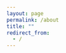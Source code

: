 ```yaml
---
layout: page
permalink: /about
title: ""
redirect_from:
  - /
---
```


<head>
    <style>
         .personal-project {
          display:flex;
          align-items: center; 
          background-color:#EEEEEE; 
          border-radius: 25px; 
          padding-left: 32px; 
          padding-top: 24px; 
          padding-bottom: 24px; 
          padding-right: 12px;  
         }

         .small-empty-div {
          height:5px;
          font-size:5px
         }

         .med-empty-div {
          height:12px;
          font-size:10px
         }

         .large-empty-div {
          height:30px;
          font-size:30px
         }
    </style>

  </head>


## Hi, my name is Billy Katz and I am a game designer. 


<div style="display:flex; align-items: center;">
     <div style="flex:1;">
          <img src="./../images/headshot-logo.png" />
     </div>
     <div style="flex:2;">
      I am interested in building meaningful games that help players express themselves and connect with the world around them. This portfolio showcases my ability to manage and ship personal projects, collaborate effectively with teammates at commercial studios, and my general curiosity in game design. 
     </div>
</div>

<div class="large-empty-div">&nbsp;</div>

---

<div class="large-empty-div">&nbsp;</div>

## Professional Experience 

### Good Luck Games

<div style="display:flex; align-items: center;">
     <div style="flex:2">

<b>Unity Software Engineer, June 2022 - Present</b>
<div class="small-empty-div"></div>
        As a software engineer at Good Luck Games, I built out client features like in-game news and emote selection.  I also partnered with the art director to design and implement a modular VFX library.  With the improved tools, artists were able to create an effect once and use it across multiple VFX.
     </div>
     <div style="flex:1;padding-left:10px;">
          <img src="./../images/storybook-brawl-logo.png" />
     </div>
</div>
<br>

### Hourglass Escapes

<div style="display:flex; align-items: center;">
     <div style="flex:2">
      <b>Technical Producer, January 2022 - June 2022</b>
      <div class="small-empty-div"></div>
        As a technical producer at Hourglass Escapes I partnered with artists to set up the environment where they could create 3D scenes in Unity.  I collaborated with designers to maintain a 42 page game design document and helped the production team hit major milestones.
     </div>
     <div style="flex:1;padding-left:10px;">
          <img src="./../images/road-to-innsmouth-box.png" />
     </div>
</div>

<br>

---

<div class="large-empty-div">&nbsp;</div>

## Independent Projects

<div class="personal-project">
    <div style="flex:2">
      <h3>Shift Shaft</h3>
Shift Shaft is a strategic match-3 roguelike that adds a mind-bending spin on a classic genre by allowing players to rotate the board. It is easy to pick up and play and difficult to master. 
<div class="med-empty-div"></div>
<blockquote style="color:#178585;">
   “What really blew my mind with Shift Shaft and the main thing that makes it feel unlike any other game out there is your ability to rotate the entire board at will. It sounds simple but this changes everything… This is truly a thinking person’s matching game.”
   <br>- Jared Nelson, TouchArcade.com 
</blockquote>
<div class="small-empty-div"></div>
        <a href="https://apps.apple.com/us/app/shift-shaft/id1387207777" target="_blank"><img src="./../images/download-on-app-store.svg"/></a>
     </div>
     <div style="flex:1;padding-left:10px;">
          <img src="./../images/shift-shaft-app-icon.png" /> 
     </div>
</div>

<br>


<div class="personal-project">
     <div style="flex:2">
      <h3>Thin Ice</h3>
      <i>Thin Ice</i> is a deckbuilder with tactical movement where players control a puffin on their mission to rid the Arctic of pollutants.  <i>Thin Ice</i> is unique because players draw from two decks and the cards are then merged into a single card in the player's hand.  Deckbuilders often overload the player with rules, keywords, and icons to memorize but in <i>Thin Ice</i> cards are simple.  The movement cards are arrows and the modifier cards are simple math operations like "+1" and "x2". 
      <div class="med-empty-div"></div>
     <a href="https://sip-up-games.itch.io/thin-ice" target="_blank"><img src="./../images/itch-io-scaled.png" style="width:130px;height:40px;"/></a>
     </div>
     <div style="flex:1;padding-left:10px;">
          <img src="./../images/thin-ice-logo.png" />
     </div>
     <div>
   </div>
</div>

<br>

<div class="personal-project">
     <div style="flex:2">
      <h3>Mycelia</h3>
      <b> University of Washington's Tri-Campus Game Jam, 2021</b>
      <div class="small-empty-div"></div> 
      In <i>Mycelia</i>, players control a fungal network in a real-time strategy game to revive a once-thriving forest.  Players use action points to connect hexes to the central Mother Tree to share resources and attempt to make it through the grueling summer. 
      <div class="med-empty-div"></div>
      I designed the tiles to be color-blind accessible and programmed the action point system and tutorial.
      <div class="med-empty-div"></div>
     <a href="https://chthoniccrow.itch.io/mycelia" target="_blank"><img src="./../images/itch-io-scaled.png" style="width:130px;height:40px;"/></a>
     </div>
     <div style="flex:1;padding-left:10px;">
          <img src="./../images/mycelia-icon.png" />
     </div>
     <div>
   </div>
</div>

<br>

<div class="personal-project">
     <div style="flex:2">
      <h3>Bombs Away</h3>
      <b>University of Washington Game Jam, 2020</b><br>
      <div class="small-empty-div"></div> 
      Who needs shovels? In this <i>Worms</i> inspired puzzle adventure players use bombs to find buried treasure left behind by the famous pirate Black Beard. On their quest, players spend coins to upgrade their bombs so they can blow up bigger swaths of land.
      <div class="med-empty-div"></div>
      I programmed the destructible terrain maps, tutorial, main menu, and the gameplay.  I also taught our level designer how to build maps with tools I created.
      <div class="med-empty-div"></div>
     <a href="https://sip-up-games.itch.io/bombs-away" target="_blank"><img src="./../images/itch-io-scaled.png" style="width:130px;height:40px;"/></a>
     </div>
     <div style="flex:1;padding-left:10px;">
          <img src="./../images/bombs-away-logo.png" />
     </div>
     <div>
   </div>
</div>

